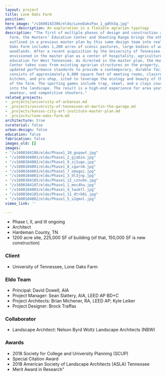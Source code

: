 ```yaml
---
layout: project
title: Lone Oaks Farm
position: 
hero_image: "/v1600143306/eldo/LoneOaksPav_1_qdhh3q.jpg"
short-description: An exploration in a flexible agrarian typology
description: "The first of multiple phases of design and construction at Lone Oaks
  Farm, the Hunters’ Education Center and Shooting Range brings the ethos and goals
  outlined in a previous master plan by this same design team into reality. \n\nLone
  Oaks Farm includes 1,200 acres of scenic pastures, large bodies of water, and protected
  woodlands. After a recent acquisition by the University of Tennessee, the farm was
  envisioned in the master plan as a center of hospitality, agriculture, and youth
  education for West Tennessee. As directed in the master plan, the Hunters’ Education
  Center takes cues from existing agrarian structures on the property, while adopting
  updated performance standards to provide a contemporary, durable facility. The building
  consists of approximately 6,800 square feet of meeting rooms, classroom, catering
  kitchen, and pro-shop, sited to leverage the ecology and beauty of this portion
  of the farm. The sporting games include trap, skeet, and a clays course integrated
  into the landscape. The result is a high-end experience for area youth, 4-H campers,
  amateur, and competitive shooters."
related_projects:
- _projects/university-of-arkansas.md
- _projects/university-of-tennessee-at-martin-the-garage.md
- _projects/kansas-city-art-institute-master-plan.md
- _projects/lone-oaks-farm.md
architecture: true
curatorial: false
urban-design: false
education: false
fabrication: false
images_old: []
images:
- "/v1600104186/eldo/Phase1_10_goqowt.jpg"
- "/v1600104001/eldo/Phase1_2_gjabza.jpg"
- "/v1600104002/eldo/Phase1_9_zj1ugo.jpg"
- "/v1600104001/eldo/Phase1_8_cgarn8.jpg"
- "/v1600104003/eldo/Phase1_7_omagoi.jpg"
- "/v1600104003/eldo/Phase1_3_dl3jnp.jpg"
- "/v1600104185/eldo/Phase1_12_cznu9n.jpg"
- "/v1600104187/eldo/Phase1_1_mnc4ha.jpg"
- "/v1600104003/eldo/Phase1_4_twuktl.jpg"
- "/v1600104185/eldo/Phase1_11_dtrk0i.jpg"
- "/v1600104002/eldo/Phase1_5_s2qmxl.jpg"
vimeo_link: ''

---
```

* Phase I, II, and III ongoing
* Architect
* Hardeman County, TN
* 1200 acre site, 225,000 SF of building (of that, 150,000 SF is new construction)

### Client

* University of Tennessee, Lone Oaks Farm

### Eldo Team

* Principal: David Dowell, AIA
* Project Manager: Sean Slattery, AIA, LEED AP BD+C
* Project Architects: Brian Michener, RA, LEED AP; Kyle Leiker
* Project Designer: Brock Traffas

### Collaborator

* Landscape Architect: Nelson Byrd Woltz Landscape Architects (NBW)

### Awards

* 2018 Society for College and University Planning (SCUP)
* Special Citation Award
* 2018 American Society of Landscape Architects (ASLA) Tennessee
* Merit Award in Research"
